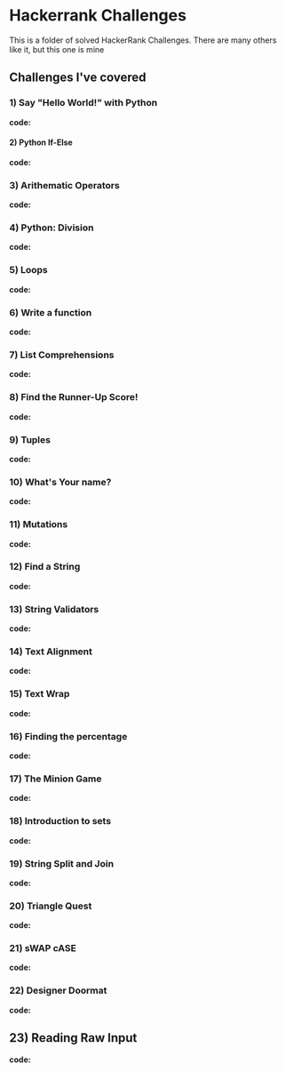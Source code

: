 # Hackerrank Challenges

This is a folder of solved HackerRank Challenges. There are many others like it, but this one is mine

## Challenges I've covered

### 1) Say "Hello World!" with Python
__code:__ 
#### 2) Python If-Else
__code:__
### 3) Arithematic Operators
__code:__

### 4) Python: Division
__code:__ 

### 5) Loops
__code:__

### 6) Write a function
__code:__

### 7) List Comprehensions

__code:__

### 8) Find the Runner-Up Score!

__code:__

### 9) Tuples

__code:__

### 10) What's Your name?

__code:__

### 11) Mutations

__code:__

### 12) Find a String

__code:__

### 13) String Validators

__code:__

### 14) Text Alignment

__code:__

### 15) Text Wrap

__code:__

### 16) Finding the percentage

__code:__

### 17) The Minion Game

__code:__

### 18) Introduction to sets

__code:__


### 19) String Split and Join

__code:__

### 20) Triangle Quest 

__code:__

### 21) sWAP cASE

__code:__

### 22) Designer Doormat

__code:__

## 23) Reading Raw Input

__code:__

